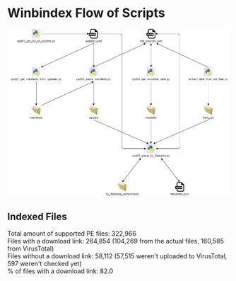 # Winbindex Flow of Scripts

![winbindex-scripts-flow.png](winbindex-scripts-flow.png)

## Indexed Files

<!--FileStats-->
Total amount of supported PE files: 322,966  
Files with a download link: 264,854 (104,269 from the actual files, 160,585 from VirusTotal)  
Files without a download link: 58,112 (57,515 weren't uploaded to VirusTotal, 597 weren't checked yet)  
% of files with a download link: 82.0  
<!--/FileStats-->
